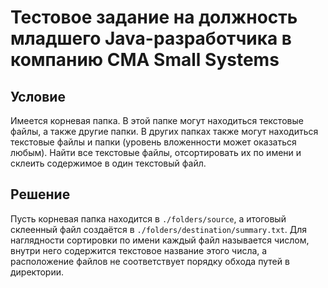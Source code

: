 # Тестовое задание на должность младшего Java-разработчика в компанию CMA Small Systems

## Условие

Имеется корневая папка. В этой папке могут находиться текстовые
файлы, а также другие папки. В других папках также могут находиться
текстовые файлы и папки (уровень вложенности может оказаться любым).
Найти все текстовые файлы, отсортировать их по имени и склеить
содержимое в один текстовый файл.

## Решение

Пусть корневая папка находится в `./folders/source`, а итоговый
склеенный файл создаётся в `./folders/destination/summary.txt`.
Для наглядности сортировки по имени каждый файл называется числом,
внутри него содержится текстовое название этого числа, а расположение
файлов не соответствует порядку обхода путей в директории.